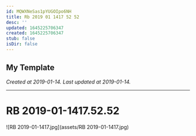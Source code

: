 ```yaml
---
id: MQWXNeSas1pYUGOIpo6NH
title: Rb 2019 01 1417 52 52
desc: ''
updated: 1645225706347
created: 1645225706347
stub: false
isDir: false
---
```

My Template
---

_Created at 2019-01-14._
_Last updated at 2019-01-14._




---

# RB 2019-01-1417.52.52


![RB 2019-01-1417.jpg](assets/RB 2019-01-1417.jpg)

